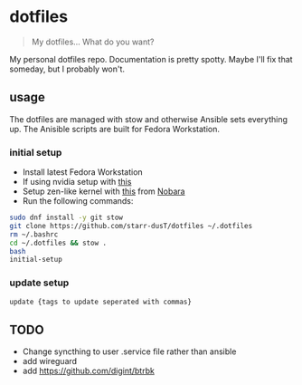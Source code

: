 # dotfiles
> My dotfiles... What do you want? 

My personal dotfiles repo. Documentation is pretty spotty. Maybe I'll fix that someday, but I probably won't. 

## usage

The dotfiles are managed with stow and otherwise Ansible sets everything up. The Anisible scripts are built for Fedora Workstation.

### initial setup

- Install latest Fedora Workstation
- If using nvidia setup with [this](https://copr.fedorainfracloud.org/coprs/t0xic0der/nvidia-auto-installer-for-fedora/)
- Setup zen-like kernel with [this](https://copr.fedorainfracloud.org/coprs/sentry/kernel-fsync/) from [Nobara](https://nobaraproject.org/)
- Run the following commands:
```bash
sudo dnf install -y git stow
git clone https://github.com/starr-dusT/dotfiles ~/.dotfiles 
rm ~/.bashrc
cd ~/.dotfiles && stow .
bash
initial-setup
```

### update setup

```bash
update {tags to update seperated with commas}
```

## TODO

- Change syncthing to user .service file rather than ansible
- add wireguard
- add https://github.com/digint/btrbk